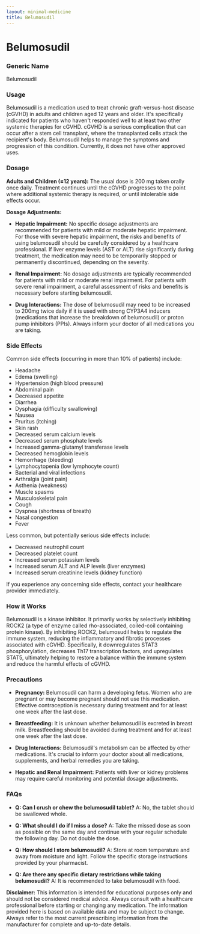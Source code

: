 ```yaml
---
layout: minimal-medicine
title: Belumosudil
---
```


# Belumosudil
### Generic Name
Belumosudil

### Usage
Belumosudil is a medication used to treat chronic graft-versus-host disease (cGVHD) in adults and children aged 12 years and older.  It's specifically indicated for patients who haven't responded well to at least two other systemic therapies for cGVHD.  cGVHD is a serious complication that can occur after a stem cell transplant, where the transplanted cells attack the recipient's body.  Belumosudil helps to manage the symptoms and progression of this condition.  Currently, it does not have other approved uses.


### Dosage

**Adults and Children (≥12 years):** The usual dose is 200 mg taken orally once daily.  Treatment continues until the cGVHD progresses to the point where additional systemic therapy is required, or until intolerable side effects occur.

**Dosage Adjustments:**

* **Hepatic Impairment:**  No specific dosage adjustments are recommended for patients with mild or moderate hepatic impairment. For those with severe hepatic impairment, the risks and benefits of using belumosudil should be carefully considered by a healthcare professional.  If liver enzyme levels (AST or ALT) rise significantly during treatment, the medication may need to be temporarily stopped or permanently discontinued, depending on the severity.

* **Renal Impairment:**  No dosage adjustments are typically recommended for patients with mild or moderate renal impairment.  For patients with severe renal impairment, a careful assessment of risks and benefits is necessary before starting belumosudil.

* **Drug Interactions:** The dose of belumosudil may need to be increased to 200mg twice daily if it is used with strong CYP3A4 inducers (medications that increase the breakdown of belumosudil) or proton pump inhibitors (PPIs).  Always inform your doctor of all medications you are taking.


### Side Effects

Common side effects (occurring in more than 10% of patients) include:

* Headache
* Edema (swelling)
* Hypertension (high blood pressure)
* Abdominal pain
* Decreased appetite
* Diarrhea
* Dysphagia (difficulty swallowing)
* Nausea
* Pruritus (itching)
* Skin rash
* Decreased serum calcium levels
* Decreased serum phosphate levels
* Increased gamma-glutamyl transferase levels
* Decreased hemoglobin levels
* Hemorrhage (bleeding)
* Lymphocytopenia (low lymphocyte count)
* Bacterial and viral infections
* Arthralgia (joint pain)
* Asthenia (weakness)
* Muscle spasms
* Musculoskeletal pain
* Cough
* Dyspnea (shortness of breath)
* Nasal congestion
* Fever


Less common, but potentially serious side effects include:

* Decreased neutrophil count
* Decreased platelet count
* Increased serum potassium levels
* Increased serum ALT and ALP levels (liver enzymes)
* Increased serum creatinine levels (kidney function)


If you experience any concerning side effects, contact your healthcare provider immediately.


### How it Works

Belumosudil is a kinase inhibitor.  It primarily works by selectively inhibiting ROCK2 (a type of enzyme called rho-associated, coiled-coil containing protein kinase).  By inhibiting ROCK2, belumosudil helps to regulate the immune system, reducing the inflammatory and fibrotic processes associated with cGVHD.  Specifically, it downregulates STAT3 phosphorylation, decreases Th17 transcription factors, and upregulates STAT5, ultimately helping to restore a balance within the immune system and reduce the harmful effects of cGVHD.


### Precautions

* **Pregnancy:** Belumosudil can harm a developing fetus.  Women who are pregnant or may become pregnant should not use this medication.  Effective contraception is necessary during treatment and for at least one week after the last dose.

* **Breastfeeding:**  It is unknown whether belumosudil is excreted in breast milk.  Breastfeeding should be avoided during treatment and for at least one week after the last dose.

* **Drug Interactions:**  Belumosudil's metabolism can be affected by other medications.  It's crucial to inform your doctor about all medications, supplements, and herbal remedies you are taking.

* **Hepatic and Renal Impairment:**  Patients with liver or kidney problems may require careful monitoring and potential dosage adjustments.


### FAQs

* **Q: Can I crush or chew the belumosudil tablet?** A: No, the tablet should be swallowed whole.

* **Q: What should I do if I miss a dose?** A: Take the missed dose as soon as possible on the same day and continue with your regular schedule the following day.  Do not double the dose.

* **Q: How should I store belumosudil?** A: Store at room temperature and away from moisture and light. Follow the specific storage instructions provided by your pharmacist.

* **Q:  Are there any specific dietary restrictions while taking belumosudil?** A: It is recommended to take belumosudil with food.


**Disclaimer:** This information is intended for educational purposes only and should not be considered medical advice.  Always consult with a healthcare professional before starting or changing any medication.  The information provided here is based on available data and may be subject to change.  Always refer to the most current prescribing information from the manufacturer for complete and up-to-date details.
